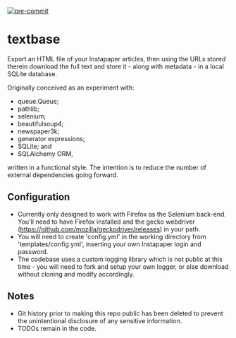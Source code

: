 [![pre-commit](https://img.shields.io/badge/pre--commit-enabled-brightgreen?logo=pre-commit&logoColor=white)](https://github.com/pre-commit/pre-commit)

# textbase

Export an HTML file of your Instapaper articles, then using the URLs stored therein download the full text and store it - along with metadata - in a local SQLite database.

Originally conceived as an experiment with:
 * queue.Queue;
 * pathlib;
 * selenium;
 * beautifulsoup4;
 * newspaper3k;
 * generator expressions; 
 * SQLite; and
 * SQLAlchemy ORM,

written in a functional style. The intention is to reduce the number of external dependencies going forward.

## Configuration

* Currently only designed to work with Firefox as the Selenium back-end.  You'll need to have Firefox installed and the gecko webdriver (https://github.com/mozilla/geckodriver/releases) in your path.
* You will need to create 'config.yml' in the working directory from 'templates/config.yml', inserting your own Instapaper login and password.
* The codebase uses a custom logging library which is not public at this time - you will need to fork and setup your own logger, or else download without cloning and modify accordingly.

## Notes

* Git history prior to making this repo public has been deleted to prevent the unintentional disclosure of any sensitive information.
* TODOs remain in the code.
